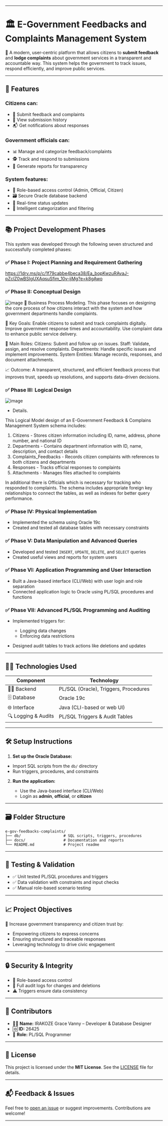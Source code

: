 
---

# 🏛️ E-Government Feedbacks and Complaints Management System

📢 A modern, user-centric platform that allows citizens to **submit feedback** and **lodge complaints** about government services in a transparent and accountable way. This system helps the government to track issues, respond efficiently, and improve public services.

---

## 📌 Features

### Citizens can:

* 📝 Submit feedback and complaints
* 📄 View submission history
* 📬 Get notifications about responses

### Government officials can:

* 📊 Manage and categorize feedback/complaints
* 🕵️ Track and respond to submissions
* 🧾 Generate reports for transparency

### System features:

* 🔐 Role-based access control (Admin, Official, Citizen)
* 🗃️ Secure Oracle database backend
* 🔄 Real-time status updates
* 🧠 Intelligent categorization and filtering

---

## 📚 Project Development Phases

This system was developed through the following seven structured and successfully completed phases:

### ✅ Phase I: Project Planning and Requirement Gathering

https://1drv.ms/p/c/1f79cabbe4beca38/Ea_bopKwzuRAvaJ-pZclZ0wBSIgUXAqsuSfim_10v-ijMg?e=k8gAwo

### ✅ Phase II: Conceptual Design
![image](https://github.com/user-attachments/assets/6420ecad-2b31-46f9-8654-44d25a99fb71)
📘 Business Process Modeling.
This phase focuses on designing the core process of how citizens interact with the system and how government departments handle complaints.

🎯 Key Goals:
Enable citizens to submit and track complaints digitally.
Improve government response times and accountability.
Use complaint data to enhance public service delivery.

👥 Main Roles:
Citizens: Submit and follow up on issues.
Staff: Validate, assign, and resolve complaints.
Departments: Handle specific issues and implement improvements.
System Entities: Manage records, responses, and document attachments.

📈 Outcome:
A transparent, structured, and efficient feedback process that improves trust, speeds up resolutions, and supports data-driven decisions.

### ✅ Phase III: Logical Design
![image](https://github.com/user-attachments/assets/ac459309-8d7b-44bf-9a20-13236c3f9e53)
* Details.
  
This Logical Model design of an E-Government Feedback & Complains Management System schema includes:

1.	Citizens - Stores citizen information including ID, name, address, phone number, and national ID
2.	Departments - Contains department information with ID, name, description, and contact details
3.	Complaints_Feedbacks - Records citizen complaints with references to both citizens and departments
4.	Responses - Tracks official responses to complaints
5.	Attachments - Manages files attached to complaints
   
In additional there is Officials which is necessary for tracking who responded to complaints.
The schema includes appropriate foreign key relationships to connect the tables, as well as indexes for better query performance. 


### ✅ Phase IV: Physical Implementation

* Implemented the schema using Oracle 19c
* Created and tested all database tables with necessary constraints

### ✅ Phase V: Data Manipulation and Advanced Queries

* Developed and tested `INSERT`, `UPDATE`, `DELETE`, and `SELECT` queries
* Created useful views and reports for system users

### ✅ Phase VI: Application Programming and User Interaction

* Built a Java-based interface (CLI/Web) with user login and role separation
* Connected application logic to Oracle using PL/SQL procedures and functions

### ✅ Phase VII: Advanced PL/SQL Programming and Auditing

* Implemented triggers for:

  * Logging data changes
  * Enforcing data restrictions
* Designed audit tables to track actions like deletions and updates

---

## 🧑‍💻 Technologies Used

| Component           | Technology                            |
| ------------------- | ------------------------------------- |
| 👨‍💻 Backend       | PL/SQL (Oracle), Triggers, Procedures |
| 🗄️ Database        | Oracle 19c                            |
| 🌐 Interface        | Java (CLI-based or web UI)            |
| 🔍 Logging & Audits | PL/SQL Triggers & Audit Tables        |

---

## 🛠️ Setup Instructions

1. **Set up the Oracle Database:**

* Import SQL scripts from the `db/` directory
* Run triggers, procedures, and constraints

2. **Run the application:**

   * Use the Java-based interface (CLI/Web)
   * Login as **admin**, **official**, or **citizen**

---

## 🗃️ Folder Structure

```
e-gov-feedbacks-complaints/
├── db/                   # SQL scripts, triggers, procedures
├── docs/                 # Documentation and reports
└── README.md             # Project readme
```

---

## 🧪 Testing & Validation

* ✅ Unit tested PL/SQL procedures and triggers
* ✅ Data validation with constraints and input checks
* ✅ Manual role-based scenario testing

---

## 📈 Project Objectives

🎯 Increase government transparency and citizen trust by:

* Empowering citizens to express concerns
* Ensuring structured and traceable responses
* Leveraging technology to drive civic engagement

---

## 🔒 Security & Integrity

* 🔐 Role-based access control
* 🧾 Full audit logs for changes and deletions
* ⚠️ Triggers ensure data consistency

---

## 🤝 Contributors

* 👨‍🎓 **Name:** IRAKOZE Grace Vanny – Developer & Database Designer
* 🆔 **ID:** 26425
* 🏢 **Role:** PL/SQL Programmer

---

## 📄 License

This project is licensed under the **MIT License**.
See the [LICENSE](LICENSE) file for details.

---

## 📬 Feedback & Issues

Feel free to [open an issue](https://github.com/yourusername/e-gov-feedbacks-complaints/issues) or suggest improvements. Contributions are welcome!

---
